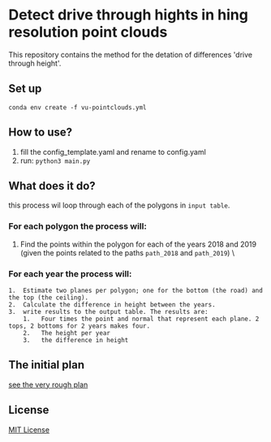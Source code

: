 # Detect drive through hights in hing resolution point clouds
This repository contains the method for the detation of differences 'drive through height'. 

## Set up
`conda env create -f vu-pointclouds.yml`

## How to use?

1.  fill the config_template.yaml and rename to config.yaml
2.  run: `python3 main.py`

## What does it do?
this process wil loop through each of the polygons in `input table`. 
### For each polygon the process will:
1.  Find the points within the polygon for each of the years 2018 and 2019 (given the points related to the paths `path_2018` and `path_2019`) \
### For each year the process will:
    1.  Estimate two planes per polygon; one for the bottom (the road) and the top (the ceiling).
    2.  Calculate the difference in height between the years.
    3.  write results to the output table. The results are:
        1.   Four times the point and normal that represent each plane. 2 tops, 2 bottoms for 2 years makes four.
        2.   The height per year
        3.   the difference in height


## The initial plan
[see the very rough plan](plan.md)

## License
[MIT License](LICENSE)
